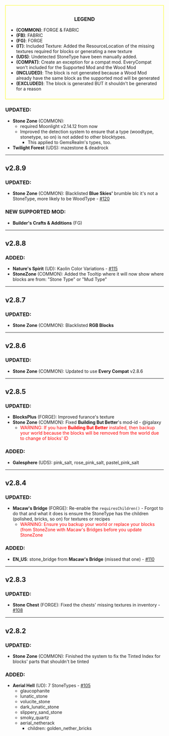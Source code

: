 <div style="text-align: center; border: 1px solid yellow; padding: 10px;">

<div style="text-align: center; margin-bottom: 10px;">

### LEGEND

</div>

<div style="text-align: left;">

* **(COMMON)**: FORGE & FABRIC
* **(FB)**: FABRIC
* **(FG)**: FORGE
* **(IT)**: Included Texture: Added the ResourceLocation of the missing textures required for blocks or generating a new texture
* **(UDS)**: Undetected StoneType have been manually added.
* **(COMPAT)**: Create an exception for a compat mod. EveryCompat won't included for the Supported Mod and the Wood Mod
* **(INCLUDED)**: The block is not generated because a Wood Mod already have the same block as the supported mod will be generated
* **(EXCLUDED)**: The block is generated BUT it shouldn't be generated for a reason

</div>

</div>

### UPDATED: 
- **Stone Zone** (COMMON): 
  - required Moonlight v2.14.12 from now
  - Improved the detection system to ensure that a type (woodtype, stonetype, so on) is not added to other blocktypes.
    - This applied to GemsRealm's types, too. 
- **Twilight Forest** (UDS): mazestone & deadrock

---

## v2.8.9


### UPDATED: 
- **Stone Zone** (COMMON): Blacklisted **Blue Skies'** brumble blc it's not a StoneType, more likely to be WoodType - [#120](https://github.com/MehVahdJukaar/StoneZone/issues/120)

### NEW SUPPORTED MOD:
- **Builder's Crafts & Additions** (FG)

---

## v2.8.8

### ADDED: 
- **Nature's Spirit** (UD): Kaolin Color Variations - [#115](https://github.com/MehVahdJukaar/StoneZone/issues/115)
- **StoneZone** (COMMON): Added the Tooltip where it will now show where blocks are from: "Stone Type" or "Mud Type"

---

## v2.8.7

### UPDATED: 
- **Stone Zone** (COMMON): Blacklisted **RGB Blocks**

---

## v2.8.6

### UPDATED: 
- **Stone Zone** (COMMON): Updated to use **Every Compat** v2.8.6

---

## v2.8.5

### UPDATED: 
- **BlocksPlus** (FORGE): Improved furance's texture 
- **Stone Zone** (COMMON): Fixed **Building But Better**'s mod-id - @igalaxy 
  - <span style="color: RED;">WARNING: If you have **Building But Better** installed, then backup your world because the blocks will be removed from the world due to change of blocks' ID</span>

### ADDED:
- **Galesphere** (UDS): pink_salt, rose_pink_salt, pastel_pink_salt

---

## v2.8.4

### UPDATED:
- **Macaw's Bridge** (FORGE): Re-enable the `requiresChildren()` - Forgot to do that and what it does is ensure the StoneType has the children (polished, bricks, so on) for textures or recipes
  - <span style="color: RED;">WARNING: Ensure you backup your world or replace your blocks (from StoneZone with Macaw's Bridges before you update StoneZone</span>

### ADDED:
- **EN_US**: stone_bridge from **Macaw's Bridge** (missed that one) - [#110](https://github.com/MehVahdJukaar/StoneZone/issues/110)

---

## v2.8.3

### UPDATED: 
- **Stone Chest** (FORGE): Fixed the chests' missing textures in inventory - [#108](https://github.com/MehVahdJukaar/StoneZone/issues/108)

---

## v2.8.2

### UPDATED:
- **Stone Zone** (COMMON): Finished the system to fix the Tinted Index for blocks' parts that shouldn't be tinted

### ADDED:
- **Aerial Hell** (UD): 7 StoneTypes - [#105](https://github.com/MehVahdJukaar/StoneZone/issues/105)
  - glaucophanite
  - lunatic_stone
  - volucite_stone
  - dark_lunatic_stone
  - slippery_sand_stone
  - smoky_quartz
  - aerial_netherack 
    - children: golden_nether_bricks

